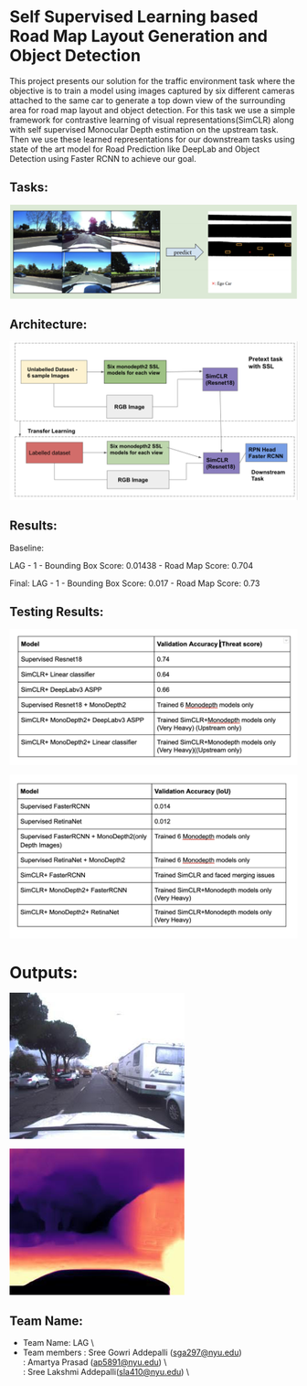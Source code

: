 # Self Supervised Learning based Road Map Layout Generation and Object Detection

This project presents our solution for the traffic environment task where the objective is to train a model using images captured by six different cameras attached to the same car to generate a top down view of the surrounding area for road map layout and object detection. For this task we use a simple framework for contrastive learning of visual representations(SimCLR) along with self supervised Monocular Depth estimation on the upstream task. Then we use these learned representations for our downstream tasks using state of the art model for Road Prediction like DeepLab and Object Detection using Faster RCNN to achieve our goal.

## Tasks:

![Road Map Accuracy](images/Task.png)


## Architecture:

![Road Map Accuracy](images/arch.png)

## Results:
Baseline:

LAG - 1 - Bounding Box Score: 0.01438 - Road Map Score: 0.704

Final:
LAG - 1 - Bounding Box Score: 0.017 - Road Map Score: 0.73

## Testing Results:

![Road Map Accuracy](images/Result_Road_map.png)

![Road Map Accuracy](images/object%20detection.png)

# Outputs:

![Road Map Accuracy](/images/OriginalImage.jpg)

![Road Map Accuracy](images/DepthImage.jpg)

## Team Name:
+ Team Name: LAG \
+ Team members : Sree Gowri Addepalli (sga297@nyu.edu) \
             : Amartya Prasad (ap5891@nyu.edu)    \          
             : Sree Lakshmi Addepalli(sla410@nyu.edu) \






